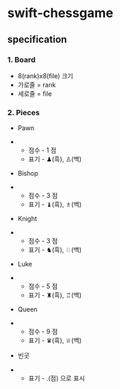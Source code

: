 # swift-chessgame


## specification



### 1. Board

- 8(rank)x8(file) 크기
- 가로줄 = rank
- 세로줄 = file



### 2. Pieces

- Pawn

- - 점수 - 1 점
  - 표기 - ♟(흑), ♙(백)

- Bishop

- - 점수 - 3 점
  - 표기 - ♝(흑), ♗(백)

- Knight

- - 점수 - 3 점
  - 표기 - ♞(흑), ♘(백)

- Luke

- - 점수 - 5 점
  - 표기 - ♜(흑), ♖(백)

- Queen

- - 점수 - 9 점
  - 표기 - ♛(흑), ♕(백)

- 빈곳

- - 표기 - .(점) 으로 표시
